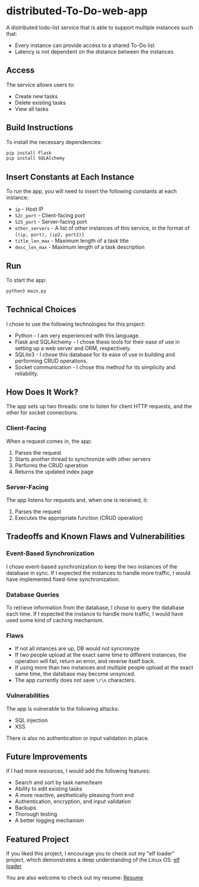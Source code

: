 # distributed-To-Do-web-app

A distributed todo-list service that is able to support multiple instances such that:

- Every instance can provide access to a shared To-Do list
- Latency is not dependent on the distance between the instances

## Access

The service allows users to:

* Create new tasks
* Delete existing tasks
* View all tasks

## Build Instructions

To install the necessary dependencies:
```sh
pip install Flask
pip install SQLAlchemy
```

## Insert Constants at Each Instance

To run the app, you will need to insert the following constants at each instance:

- `ip` - Host IP
- `S2c_port` - Client-facing port
- `S2S_port` - Server-facing port
- `other_servers` - A list of other instances of this service, in the format of `[(ip, port), (ip2, port2)]`
- `title_len_max` - Maximum length of a task title
- `desc_len_max` - Maximum length of a task description

## Run

To start the app:
```sh
python3 main.py
```

## Technical Choices

I chose to use the following technologies for this project:

* Python - I am very experienced with this language.
* Flask and SQLAlchemy - I chose these tools for their ease of use in setting up a web server and ORM, respectively.
* SQLite3 - I chose this database for its ease of use in building and performing CRUD operations.
* Socket communication - I chose this method for its simplicity and reliability.

## How Does It Work?

The app sets up two threads: one to listen for client HTTP requests, and the other for socket connections.

### Client-Facing

When a request comes in, the app:

1. Parses the request
2. Starts another thread to synchronize with other servers
3. Performs the CRUD operation
4. Returns the updated index page

### Server-Facing

The app listens for requests and, when one is received, it:

1. Parses the request
2. Executes the appropriate function (CRUD operation)

## Tradeoffs and Known Flaws and Vulnerabilities

### Event-Based Synchronization

I chose event-based synchronization to keep the two instances of the database in sync. If I expected the instances to handle more traffic, I would have implemented fixed-time synchronization.

### Database Queries

To retrieve information from the database, I chose to query the database each time. If I expected the instance to handle more traffic, I would have used some kind of caching mechanism.

### Flaws
- If not all intances are up, DB would not syncronyze
- If two people upload at the exact same time to different instances, the operation will fail, return an error, and reverse itself back.
- If using more than two instances and multiple people upload at the exact same time, the database may become unsynced.
- The app currently does not save `\r\n` characters.

### Vulnerabilities

The app is vulnerable to the following attacks:

- SQL injection
- XSS

There is also no authentication or input validation in place.

## Future Improvements

If I had more resources, I would add the following features:

- Search and sort by task name/team
- Ability to edit existing tasks
- A more reactive, aesthetically pleasing front end
- Authentication, encryption, and input validation
- Backups
- Thorough testing
- A better logging mechanism

## Featured Project

If you liked this project, I encourage you to check out my "elf loader" project, which demonstrates a deep understanding of the Linux OS: [elf loader](https://github.com/dror-ziv/elf-loader)

You are also welcome to check out my resume: [Resume](https://drive.google.com/file/d/1_LtGfMli7Du-kTcUYqtq_JsZV3E-ttZA/view?usp=sharing)


